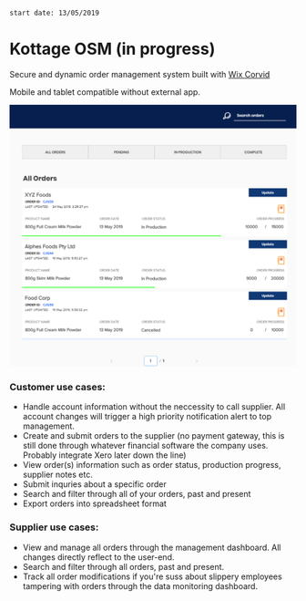`start date: 13/05/2019`
# Kottage OSM (in progress)
Secure and dynamic order management system built with [Wix Corvid](https://www.wix.com/corvid)

Mobile and tablet compatible without external app.

![dashboard screenshot](https://github.com/rokublac/kottageOMS/blob/master/1.PNG "ui-draft")

### Customer use cases:
- Handle account information without the neccessity to call supplier. All account changes will trigger a high priority notification alert to top management.
- Create and submit orders to the supplier (no payment gateway, this is still done through whatever financial software the company uses. Probably integrate Xero later down the line)
- View order(s) information such as order status, production progress, supplier notes etc.
- Submit inquries about a specific order
- Search and filter through all of your orders, past and present
- Export orders into spreadsheet format

### Supplier use cases:
- View and manage all orders through the management dashboard. All changes directly reflect to the user-end.
- Search and filter through all orders, past and present.
- Track all order modifications if you're suss about slippery employees tampering with orders through the data monitoring dashboard.

